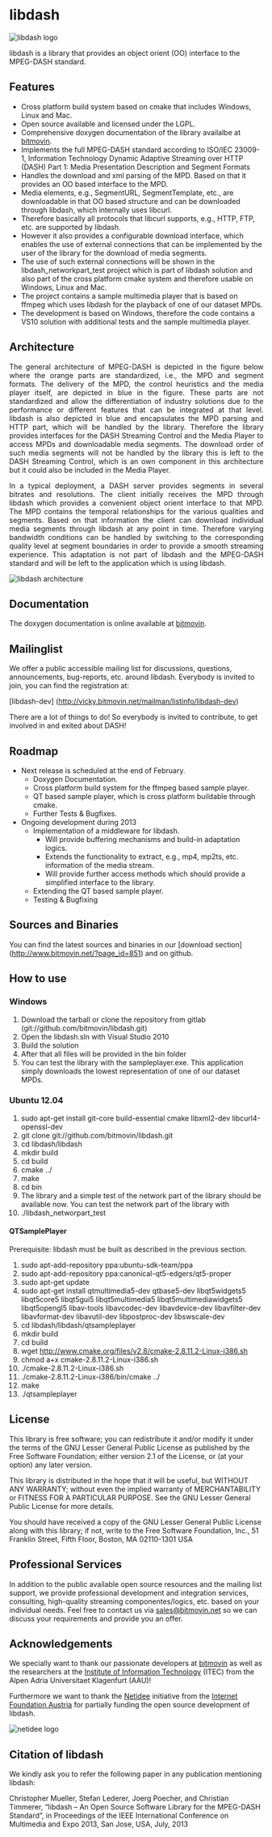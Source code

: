 # libdash

![libdash logo](http://www.bitmovin.net/wp-content/uploads/2013/01/libdash_logo.png "libdash")


libdash is a library that provides an object orient (OO) interface to the MPEG-DASH standard.

## Features

* Cross platform build system based on cmake that includes Windows, Linux and Mac.
* Open source available and licensed under the LGPL.
* Comprehensive doxygen documentation of the library availalbe at [bitmovin](http://www.bitmovin.net/wp-content/libdash/libdash_2_1_doxygen).
* Implements the full MPEG-DASH standard according to ISO/IEC 23009-1, Information Technology Dynamic Adaptive Streaming over HTTP (DASH) Part 1: Media Presentation Description and Segment Formats
* Handles the download and xml parsing of the MPD. Based on that it provides an OO based interface to the MPD.
* Media elements, e.g., SegmentURL, SegmentTemplate, etc., are downloadable in that OO based structure and can be downloaded through libdash, which internally uses libcurl.
* Therefore basically all protocols that libcurl supports, e.g., HTTP, FTP, etc. are supported by libdash.
* However it also provides a configurable download interface, which enables the use of external connections that can be implemented by the user of the library for the download of media segments.
* The use of such external connections will be shown in the libdash_networkpart_test project which is part of libdash solution and also part of the cross platform cmake system and therefore usable on Windows, Linux and Mac.
* The project contains a sample multimedia player that is based on ffmpeg which uses libdash for the playback of one of our dataset MPDs.
* The development is based on Windows, therefore the code contains a VS10 solution with additional tests and the sample multimedia player.

## Architecture
<p align="justify">The general architecture of MPEG-DASH is depicted in the figure below where the orange parts are standardized, i.e., the MPD and segment formats. The delivery of the MPD, the control heuristics and the media player itself, are depicted in blue in the figure. These parts are not standardized and allow the differentiation of industry solutions due to the performance or different features that can be integrated at that level. libdash is also depicted in blue and encapsulates the MPD parsing and HTTP part, which will be handled by the library. Therefore the library provides interfaces for the DASH Streaming Control and the Media Player to access MPDs and downloadable media segments. The download order of such media segments will not be handled by the library this is left to the DASH Streaming Control, which is an own component in this architecture but it could also be included in the Media Player.
</p>
<p align="justify">
In a typical deployment, a DASH server provides segments in several bitrates and resolutions. The client initially receives the MPD through libdash which provides a convenient object orient interface to that MPD. The MPD contains the temporal relationships for the various qualities and segments. Based on that information the client can download individual media segments through libdash at any point in time. Therefore varying bandwidth conditions can be handled by switching to the corresponding quality level at segment boundaries in order to provide a smooth streaming experience. This adaptation is not part of libdash and the MPEG-DASH standard and will be left to the application which is using libdash.
</p>


![libdash architecture](http://www.bitmovin.net/wp-content/uploads/2013/01/libdash_arch-1024x483.png "libdash arch")

## Documentation

The doxygen documentation is online available at [bitmovin](http://www.bitmovin.net/libdash/libdash_2_1_doxygen/index.html).

## Mailinglist

We offer a public accessible mailing list for discussions, questions, announcements, bug-reports, etc. around libdash. Everybody is invited to join, you can find the registration at:

[libdash-dev] (http://vicky.bitmovin.net/mailman/listinfo/libdash-dev)

There are a lot of things to do! So everybody is invited to contribute, to get involved in and exited about DASH!

## Roadmap

* Next release is scheduled at the end of February.
    * Doxygen Documentation.
    * Cross platform build system for the ffmpeg based sample player.
    * QT based sample player, which is cross platform buildable through cmake.
    * Further Tests & Bugfixes.
* Ongoing development during 2013
    * Implementation of a middleware for libdash.
        * Will provide buffering mechanisms and build-in adaptation logics.
        * Extends the functionality to extract, e.g., mp4, mp2ts, etc. information of the media stream.
        * Will provide further access methods which should provide a simplified interface to the library.
    * Extending the QT based sample player.
    * Testing & Bugfixing

## Sources and Binaries

You can find the latest sources and binaries in our [download section] (http://www.bitmovin.net/?page_id=851) and on github.

## How to use

### Windows
1. Download the tarball or clone the repository from gitlab (git://github.com/bitmovin/libdash.git)
2. Open the libdash.sln with Visual Studio 2010
3. Build the solution
4. After that all files will be provided in the bin folder
5. You can test the library with the sampleplayer.exe. This application simply downloads the lowest representation of one of our dataset MPDs.

### Ubuntu 12.04
1. sudo apt-get install git-core build-essential cmake libxml2-dev libcurl4-openssl-dev
2. git clone git://github.com/bitmovin/libdash.git
3. cd libdash/libdash
4. mkdir build
5. cd build
6. cmake ../
7. make
8. cd bin
9. The library and a simple test of the network part of the library should be available now. You can test the network part of the library with
10. ./libdash_networpart_test

#### QTSamplePlayer
Prerequisite: libdash must be built as described in the previous section.

1. sudo apt-add-repository ppa:ubuntu-sdk-team/ppa
2. sudo apt-add-repository ppa:canonical-qt5-edgers/qt5-proper
3. sudo apt-get update
4. sudo apt-get install qtmultimedia5-dev qtbase5-dev libqt5widgets5 libqt5core5 libqt5gui5 libqt5multimedia5 libqt5multimediawidgets5 libqt5opengl5 libav-tools libavcodec-dev libavdevice-dev libavfilter-dev libavformat-dev libavutil-dev libpostproc-dev libswscale-dev
5. cd libdash/libdash/qtsampleplayer
6. mkdir build
7. cd build
8. wget http://www.cmake.org/files/v2.8/cmake-2.8.11.2-Linux-i386.sh
9. chmod a+x cmake-2.8.11.2-Linux-i386.sh
10. ./cmake-2.8.11.2-Linux-i386.sh
11. ./cmake-2.8.11.2-Linux-i386/bin/cmake ../
12. make
13. ./qtsampleplayer

## License

This library is free software; you can redistribute it and/or
modify it under the terms of the GNU Lesser General Public
License as published by the Free Software Foundation; either
version 2.1 of the License, or (at your option) any later version.

This library is distributed in the hope that it will be useful,
but WITHOUT ANY WARRANTY; without even the implied warranty of
MERCHANTABILITY or FITNESS FOR A PARTICULAR PURPOSE.  See the GNU
Lesser General Public License for more details.

You should have received a copy of the GNU Lesser General Public
License along with this library; if not, write to the Free Software
Foundation, Inc., 51 Franklin Street, Fifth Floor, Boston, MA  02110-1301  USA

## Professional Services

In addition to the public available open source resources and the mailing list support, we provide professional development and integration services, consulting, high-quality streaming componentes/logics, etc. based on your individual needs. Feel free to contact us via sales@bitmovin.net so we can discuss your requirements and provide you an offer.

## Acknowledgements

We specially want to thank our passionate developers at [bitmovin](http://www.bitmovin.net/) as well as the researchers at the [Institute of Information Technology](http://www-itec.aau.at/dash/) (ITEC) from the Alpen Adria Universitaet Klagenfurt (AAU)!

Furthermore we want to thank the [Netidee](http://www.netidee.at) initiative from the [Internet Foundation Austria](http://www.nic.at/ipa) for partially funding the open source development of libdash.

![netidee logo](http://www.bitmovin.net/wp-content/uploads/2013/02/netidee-logo_RGB-200x102.png "netidee")

## Citation of libdash
We kindly ask you to refer the following paper in any publication mentioning libdash:

Christopher Mueller, Stefan Lederer, Joerg Poecher, and Christian Timmerer, “libdash – An Open Source Software Library for the MPEG-DASH Standard”, in Proceedings of the IEEE International Conference on Multimedia and Expo 2013, San Jose, USA, July, 2013
